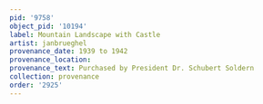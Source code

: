 ```yaml
---
pid: '9758'
object_pid: '10194'
label: Mountain Landscape with Castle
artist: janbrueghel
provenance_date: 1939 to 1942
provenance_location:
provenance_text: Purchased by President Dr. Schubert Soldern
collection: provenance
order: '2925'
---
```


